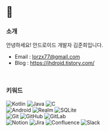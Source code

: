 # 👋

### 소개
안녕하세요! 안드로이드 개발자 김준희입니다.   

* Email : lorzx77@gmail.com
* Blog : https://jhdroid.tistory.com/

</br>

### 키워드
 ![Kotlin](https://img.shields.io/badge/Kotlin-green?style=flat&logo=Kotlin&logoColor=white") ![Java](https://img.shields.io/badge/Java-orange?style=flat&logo=Java&logoColor=white") ![C](https://img.shields.io/badge/C/C++-blue?style=flat&logo=C&logoColor=white")   
 ![Android](https://img.shields.io/badge/Android-success?style=flat&logo=Android&logoColor=white") ![Realm](https://img.shields.io/badge/Realm-ff69b4?style=flat&logo=Realm&logoColor=white") ![SQLite](https://img.shields.io/badge/SQLite-informational?style=flat&logo=SQLite&logoColor=white")   
 ![Git](https://img.shields.io/badge/Git-black?style=flat&logo=Git&logoColor=white") ![GitHub](https://img.shields.io/badge/GitHub-black?style=flat&logo=GitHub&logoColor=white") ![GitLab](https://img.shields.io/badge/GitLab-black?style=flat&logo=GitLab&logoColor=white")   
 ![Notion](https://img.shields.io/badge/Notion-inactive?style=flat&logo=Notion&logoColor=white") ![Jira](https://img.shields.io/badge/Jira-blue?style=flat&logo=Jira&logoColor=white") ![Confluence](https://img.shields.io/badge/Confluence-blue?style=flat&logo=Confluence&logoColor=white") ![Slack](https://img.shields.io/badge/Slack-blueviolet?style=flat&logo=Slack&logoColor=white")
